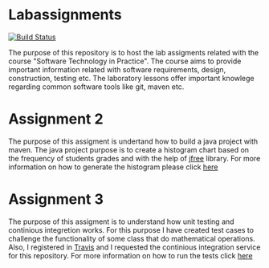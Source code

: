 # Labassignments
 [![Build Status](https://app.travis-ci.com/constantinazouni/labassignment.svg?token=SwqfkroEx8rKLNrGYcis&branch=main)](https://travis-ci.org/azu/travis-badge)

The purpose of this repository is to host the lab assigments related with the course "Software Technology in Practice". The course aims to provide important
information related with software requirements, design, construction, testing etc. The laboratory lessons offer important knowlege regarding common software
tools like git, maven etc. 

# Assignment 2 
The purpose of this assigment is undertand how to build a java project with maven. The java project purpose is to create a histogram chart based on the frequency of students grades and with the help of [jfree](https://www.jfree.org/) library. For more information on how to generate the histogram please click [here](gradeshistogram/README.md)

# Assignment 3 
The purpose of this assigment is to understand how unit testing and continious integretion works. For this purpose I have created test cases to challenge the functionality of some class that do mathematical operations. Also, I registered in [Travis](https://www.travis-ci.com/) and I requested the continious integration service for this repository. For more information on how to run the tests click [here](testing/README.md)
